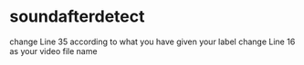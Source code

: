 # soundafterdetect
change Line 35 according to what you have given your label
change Line 16 as your video file name
